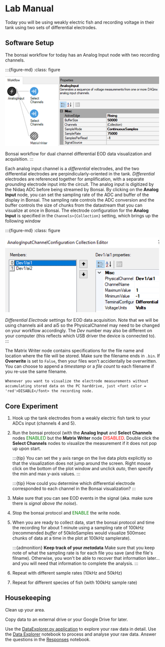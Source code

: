 # Lab Manual

Today you will be using weakly electric fish and recording voltage in their tank using two sets of differential electrodes. 

## Software Setup
The bonsai workflow for today has an Analog Input node with two recording channels. 

:::{figure-md}
:class: figure

<img src='../../images/bonsai_basic-eod-workflow.png' width=500 alt='fishy'>

Bonsai workflow for dual channel differential EOD data visualization and acquisition.
:::


Each analog input channel is a *differential* electrodes, and the two differential electrodes are perpindicularly-oriented in the tank. *Differential* electrodes are referenced together for amplification, with a separate *grounding* electrode input into the circuit. The analog input is digitized by the Nidaq ADC before being streamed by Bonsai. By clicking on the **Analog Input** node, you can set the sampling rate of the ADC and buffer of the display in Bonsai. The sampling rate controls the ADC conversion and the buffer controls the size of chunks from the datastream that you can visualize at once in Bonsai. The electrode configuration for the **Analog Input** is specified in the ```Channels>{Collection}``` setting, which brings up the following window

:::{figure-md}
:class: figure

<img src='../../images/bonsai_basic-eod-recording-settings.png' width=500 alt='fishy'>

*Differential Electrode* settings for EOD data acquisition. Note that we will be using channels ai4 and ai5 so the PhysicalChannel may need to be changed on your workflow accordingly. The *Dev* number may also be different on your computer (this reflects which USB driver the device is connected to).
:::

The Matrix Writer node contains specifications for the file name and location where the file will be stored. Make sure the filename ends in ```.bin```. If **Overwrite** is set to ```False```, then your files won't accidentally be overwritten. You can choose to append a *timestamp* or a *file count* to each filename if you re-use the same filename. 

```{note}
Whenever you want to visualize the electrode measurements without accumulating stored data on the PC harddrive, just <font color = 'red'>DISABLE</font> the recording node.
```

## Core Experiment

1. Hook up the tank electrodes from a weakly electric fish tank to your ADCs input (channels 4 and 5).
2. Run the bonsai protocol (with the  **Analog Input** and **Select Channels** nodes <font color = 'green'>ENABLED</font> but the **Matrix Writer** node <font color = 'red'>DISABLED</font>. Double click the **Select Channels** nodes to visualize the measurement if it does not pop up upon start.

	:::{tip}
	You can set the y axis range on the live data plots explicitly so that the visualization does not jump around the screen. Right mouse click on the bottom of the plot window and unclick *auto*, then specify the min and max y-axis values.
	:::

	:::{tip}
	How could you determine which differential electrode corresponded to each channel in the Bonsai visualization?
	:::

3. Make sure that you can see EOD events in the signal (aka. make sure there is *signal above the noise*).
4. Stop the bonsai protocol and <font color = 'green'>ENABLE</font> the write node. 
5. When you are ready to collect data, start the bonsai protocol and time the recording for about 1 minute using a sampling rate of 100kHz (recommended *buffer* of 50kiloSamples would visualize 500msec chunks of data at a time in the plot at 100kHz samplerate).
 
	:::{admonition} **Keep track of your *meta*data**
	Make sure that you keep note of what the sampling rate is for each file you save (and the file's filname). Otherwise, you won't be able to recover that information later... and you will need that information to complete the analysis.
	:::

6. Repeat with different sample rates (10kHz and 50kHz)
7. Repeat for different species of fish (with 100kHz sample rate)

## Housekeeping

Clean up your area.  

Copy data to an external drive or your Google Drive for later.  

Use the [DataExplorer.py application](../../howto/Dash-Data-Explorer.md) to explore your raw data in detail. Use the [Data Explorer](../eod/Data-Explorer_eod.ipynb) notebook to process and analyse your raw data. Answer the questions in the [Responses](../eod/Responses_eod.ipynb) notebook.  

